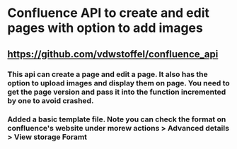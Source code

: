 # Confluence API to create and edit pages with option to add images

## https://github.com/vdwstoffel/confluence_api

### This api can create a page and edit a page. It also has the option to upload images and display them on page. You need to get the page version and pass it into the function incremented by one to avoid crashed.

### Added a basic template file. Note you can check the format on confluence's website under morew actions > Advanced details > View storage Foramt

